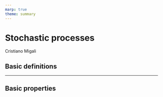 ```yaml
---
marp: true
theme: summary
---
```

# Stochastic processes

<div class="author">

Cristiano Migali

</div>

## Basic definitions

---

## Basic properties
